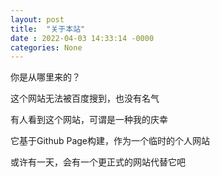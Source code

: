 ```yaml
---
layout: post
title:  "关于本站"
date : 2022-04-03 14:33:14 -0000
categories: None
---
```


你是从哪里来的？

这个网站无法被百度搜到，也没有名气

有人看到这个网站，可谓是一种我的庆幸

它基于Github Page构建，作为一个临时的个人网站

或许有一天，会有一个更正式的网站代替它吧
